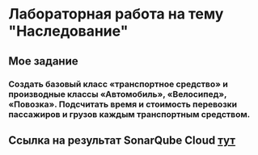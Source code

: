 # Лабораторная работа на тему "Наследование"


## Мое задание


### Создать базовый класс «транспортное средство» и производные классы «Автомобиль», «Велосипед», «Повозка». Подсчитать время и стоимость перевозки пассажиров и грузов каждым транспортным средством.


## Ссылка на результат SonarQube Cloud [тут](https://sonarcloud.io/project/overview?id=rottesy_allLabs3Sem)